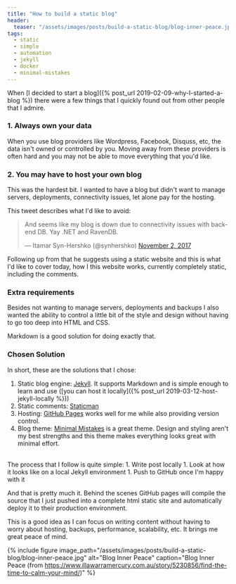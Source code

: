 ```yaml
---
title: "How to build a static blog"
header:
  teaser: "/assets/images/posts/build-a-static-blog/blog-inner-peace.jpg"
tags:
  - static
  - simple
  - automation
  - jekyll
  - docker
  - minimal-mistakes
---
```

When [I decided to start a blog]({% post_url 2019-02-09-why-I-started-a-blog %}) there were a few things that I quickly found out from other people that I admire.
### 1. Always own your data
When you use blog providers like Wordpress, Facebook, Disquss, etc, the data isn't owned or controlled by you. Moving away from these providers is often hard and you may not be able to move everything that you'd like.  

### 2. You may have to host your own blog
This was the hardest bit. I wanted to have a blog but didn't want to manage servers, deployments, connectivity issues, let alone pay for the hosting.

This tweet describes what I'd like to avoid:
<blockquote class="twitter-tweet" data-lang="en"><p lang="en" dir="ltr">And seems like my blog is down due to connectivity issues with backend DB. Yay .NET and RavenDB.</p>&mdash; Itamar Syn-Hershko (@synhershko) <a href="https://twitter.com/synhershko/status/926001252466601984?ref_src=twsrc%5Etfw">November 2, 2017</a></blockquote>
<script async src="https://platform.twitter.com/widgets.js" charset="utf-8"></script>

Following up from that he suggests using a static website and this is what I'd like to cover today, how I this website works, currently completely static, including the comments.

### Extra requirements
Besides not wanting to manage servers, deployments and backups I also wanted the ability to control a little bit of the style and design without having to go too deep into HTML and CSS.

Markdown is a good solution for doing exactly that.

### Chosen Solution
In short, these are the solutions that I chose:
1. Static blog engine: [Jekyll](https://jekyllrb.com/). It supports Markdown and is simple enough to learn and use ([you can host it locally]({% post_url 2019-03-12-host-jekyll-locally %}))
1. Static comments: [Staticman](https://staticman.net/)
1. Hosting: [GitHub Pages](https://pages.github.com/) works well for me while also providing version control.
1. Blog theme: [Minimal Mistakes](https://mmistakes.github.io/minimal-mistakes/) is a great theme. Design and styling aren't my best strengths and this theme makes everything looks great with minimal effort.

<br>
The process that I follow is quite simple:
1. Write post locally
1. Look at how it looks like on a local Jekyll environment
1. Push to GitHub once I'm happy with it

And that is pretty much it. Behind the scenes GitHub pages will compile the source that I just pushed into a complete html static site and automatically deploy it to their production environment.

This is a good idea as I can focus on writing content without having to worry about hosting, backups, performance, scalability, etc. It brings me great peace of mind.

{% include figure image_path="/assets/images/posts/build-a-static-blog/blog-inner-peace.jpg" alt="Blog Inner Peace" caption="Blog Inner Peace (from https://www.illawarramercury.com.au/story/5230856/find-the-time-to-calm-your-mind/)" %}